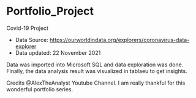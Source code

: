 # Portfolio_Project
Covid-19 Project
- Data Source: https://ourworldindata.org/explorers/coronavirus-data-explorer
- Data updated: 22 November 2021

Data was imported into Microsoft SQL and data exploration was done. Finally, the data analysis result was visualized in tablaeu to get insights.



Credits @AlexTheAnalyst Youtube Channel.
I am really thankful for this wonderful portfolio series.
